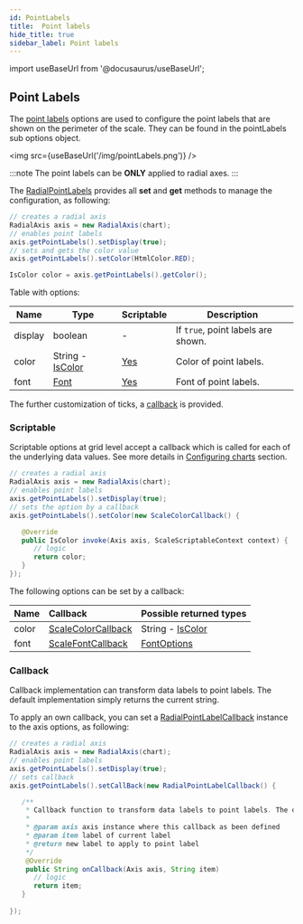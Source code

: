 ```yaml
---
id: PointLabels
title:  Point labels
hide_title: true
sidebar_label: Point labels
---
```

import useBaseUrl from '@docusaurus/useBaseUrl';

## Point Labels

The [point labels](http://www.pepstock.org/Charba/3.3/org/pepstock/charba/client/configuration/RadialPointLabels.html) options are used to configure the point labels that are shown on the perimeter of the scale. They can be found in the pointLabels sub options object.

<img src={useBaseUrl('/img/pointLabels.png')} />

:::note
The point labels can be **ONLY** applied to radial axes.
:::

The [RadialPointLabels](http://www.pepstock.org/Charba/3.3/org/pepstock/charba/client/configuration/RadialPointLabels.html) provides all **set** and **get** methods to manage the configuration, as following:

```java
// creates a radial axis 
RadialAxis axis = new RadialAxis(chart);
// enables point labels
axis.getPointLabels().setDisplay(true);
// sets and gets the color value
axis.getPointLabels().setColor(HtmlColor.RED);

IsColor color = axis.getPointLabels().getColor();
```

Table with options:

| Name | Type | Scriptable | Description
| -----| ---- | ---------- | -----------
| display | boolean | - | If `true`, point labels are shown.
| color | String - [IsColor](http://www.pepstock.org/Charba/3.3/org/pepstock/charba/client/colors/IsColor.html) | [Yes](#scriptable) | Color of point labels.
| font | [Font](http://www.pepstock.org/Charba/3.3/org/pepstock/charba/client/options/Font.html) | [Yes](#scriptable) | Font of point labels.

The further customization of ticks, a [callback](#callback) is provided.

### Scriptable

Scriptable options at grid level accept a callback which is called for each of the underlying data values. See more details in [Configuring charts](../configuration/ScriptableOptions) section. 

```java
// creates a radial axis 
RadialAxis axis = new RadialAxis(chart);
// enables point labels
axis.getPointLabels().setDisplay(true);
// sets the option by a callback 
axis.getPointLabels().setColor(new ScaleColorCallback() {

   @Override
   public IsColor invoke(Axis axis, ScaleScriptableContext context) {
      // logic
      return color;
   }
});
```

The following options can be set by a callback:

| Name | Callback | Possible returned types
| :- | :- | :- 
| color | [ScaleColorCallback](http://www.pepstock.org/Charba/3.3/org/pepstock/charba/client/callbacks/ScaleColorCallback.html) | String - [IsColor](http://www.pepstock.org/Charba/3.3/org/pepstock/charba/client/colors/IsColor.html)
| font | [ScaleFontCallback](http://www.pepstock.org/Charba/3.3/org/pepstock/charba/client/callbacks/ScaleFontCallback.html) | [FontOptions](http://www.pepstock.org/Charba/3.3/org/pepstock/charba/client/configuration/FontOptions.html)

### Callback

Callback implementation can transform data labels to point labels. The default implementation simply returns the current string.

To apply an own callback, you can set a [RadialPointLabelCallback](http://www.pepstock.org/Charba/3.3/org/pepstock/charba/client/callbacks/RadialPointLabelCallback.html) instance to the axis options, as following:

```java
// creates a radial axis 
RadialAxis axis = new RadialAxis(chart);
// enables point labels
axis.getPointLabels().setDisplay(true);
// sets callback
axis.getPointLabels().setCallBack(new RadialPointLabelCallback() {

   /**
    * Callback function to transform data labels to point labels. The default implementation simply returns the current string.
    * 
    * @param axis axis instance where this callback as been defined
    * @param item label of current label
    * @return new label to apply to point label
    */
    @Override
    public String onCallback(Axis axis, String item)
      // logic
      return item;
   }
         
});
```
